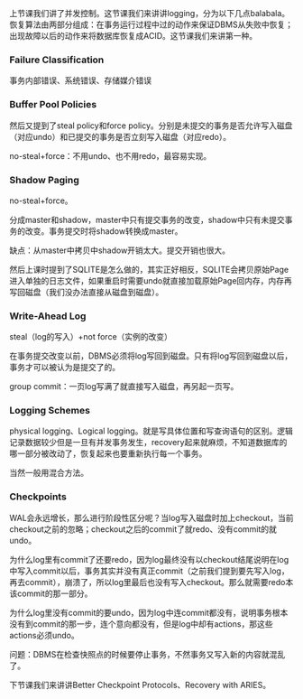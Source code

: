 上节课我们讲了并发控制。这节课我们来讲讲logging，分为以下几点balabala。恢复算法由两部分组成：在事务运行过程中过的动作来保证DBMS从失败中恢复；出现故障以后的动作来将数据库恢复成ACID。这节课我们来讲第一种。

### Failure Classification

事务内部错误、系统错误、存储媒介错误

### Buffer Pool Policies

然后又提到了steal policy和force policy。分别是未提交的事务是否允许写入磁盘（对应undo）和已提交的事务是否立刻写入磁盘（对应redo）。

no-steal+force：不用undo、也不用redo，最容易实现。

### Shadow Paging

no-steal+force。

分成master和shadow，master中只有提交事务的改变，shadow中只有未提交事务的改变。事务提交时将shadow转换成master。

缺点：从master中拷贝中shadow开销太大。提交开销也很大。

然后上课时提到了SQLITE是怎么做的，其实正好相反，SQLITE会拷贝原始Page进入单独的日志文件，如果重启时需要undo就直接加载原始Page回内存，内存再写回磁盘（我们没办法直接从磁盘到磁盘）。

### Write-Ahead Log

steal（log的写入）+not force（实例的改变）

在事务提交改变以前，DBMS必须将log写回到磁盘。只有将log写回到磁盘以后，事务才可以被认为是提交了的。

group commit：一页log写满了就直接写入磁盘，再另起一页写。

### Logging Schemes

physical logging、Logical logging。就是写具体位置和写查询语句的区别。逻辑记录数据较少但是一旦有并发事务发生，recovery起来就麻烦，不知道数据库的哪一部分被改动了，恢复起来也要重新执行每一个事务。

当然一般用混合方法。

### Checkpoints

WAL会永远增长，那么进行阶段性区分呢？当log写入磁盘时加上checkout，当前checkout之前的忽略；checkout之后的commit了就redo、没有commit的就undo。

为什么log里有commit了还要redo，因为log最终没有以checkout结尾说明在log中写入commit以后，事务其实并没有真正commit（之前我们提到要先写入log，再去commit），崩溃了，所以log里最后也没有写入checkout。那么就需要redo本该commit的那一部分。

为什么log里没有commit的要undo，因为log中连commit都没有，说明事务根本没有到commit的那一步，连个意向都没有，但是log中却有actions，那这些actions必须undo。

问题：DBMS在检查快照点的时候要停止事务，不然事务又写入新的内容就混乱了。



下节课我们来讲讲Better Checkpoint Protocols、Recovery with ARIES。

